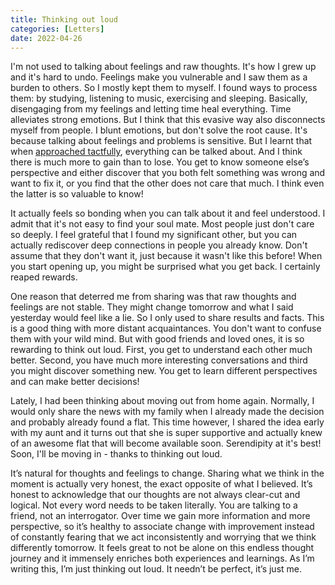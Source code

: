 ```yaml
---
title: Thinking out loud
categories: [Letters]
date: 2022-04-26
---
```


I'm not used to talking about feelings and raw thoughts.
It's how I grew up and it's hard to undo. Feelings make you vulnerable and I saw them as a burden to others. So I mostly kept them to myself. I found ways to process them: by studying, listening to music, exercising and sleeping. Basically, disengaging from my feelings and letting time heal everything. Time alleviates strong emotions.
But I think that this evasive way also disconnects myself from people. I blunt emotions, but don't solve the root cause.
It's because talking about feelings and problems is sensitive.
But I learnt that when [approached tactfully](/books/crucial-conversations), everything can be talked about. And I think there is much more to gain than to lose.
You get to know someone else’s perspective and either discover that you both felt something was wrong and want to fix it, or you find that the other does not care that much. I think even the latter is so valuable to know!

It actually feels so bonding when you can talk about it and feel understood. I admit that it's not easy to find your soul mate. Most people just don't care so deeply. I feel grateful that I found my significant other, but you can actually rediscover deep connections in people you already know. Don't assume that they don't want it, just because it wasn't like this before! When you start opening up, you might be surprised what you get back. I certainly reaped rewards.

One reason that deterred me from sharing was that raw thoughts and feelings are not stable. They might change tomorrow and what I said yesterday would feel like a lie.
So I only used to share results and facts. This is a good thing with more distant acquaintances. You don't want to confuse them with your wild mind. But with good friends and loved ones, it is so rewarding to think out loud. First, you get to understand each other much better. Second, you have much more interesting conversations and third you might discover something new. You get to learn different perspectives and can make better decisions!

Lately, I had been thinking about moving out from home again. Normally, I would only share the news with my family when I already made the decision and probably already found a flat. This time however, I shared the idea early with my aunt and it turns out that she is super supportive and actually knew of an awesome flat that will become available soon. Serendipity at it's best! Soon, I'll be moving in - thanks to thinking out loud.

It’s natural for thoughts and feelings to change. Sharing what we think in the moment is actually very honest, the exact opposite of what I believed. It’s honest to acknowledge that our thoughts are not always clear-cut and logical. Not every word needs to be taken literally. You are talking to a friend, not an interrogator. Over time we gain more information and more perspective, so it’s healthy to associate change with improvement instead of constantly fearing that we act inconsistently and worrying that we think differently tomorrow. It feels great to not be alone on this endless thought journey and it immensely enriches both experiences and learnings. As I’m writing this, I’m just thinking out loud. It needn’t be perfect, it’s just me.

